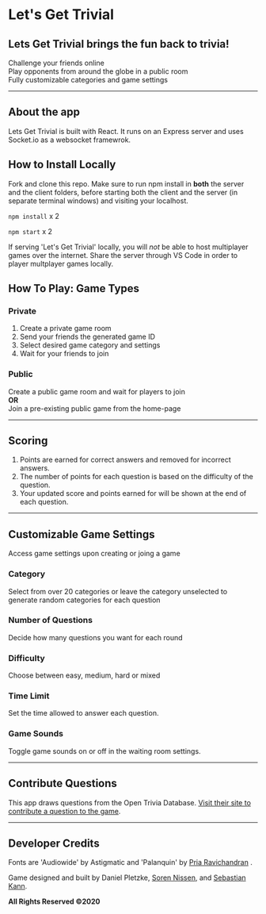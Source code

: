 # Let's Get Trivial

## Lets Get Trivial brings the fun back to trivia!

<p>
Challenge your friends online</br>
Play opponents from around the globe in a public room</br>
Fully customizable categories and game settings</br>
</p>

---

## About the app

<p>
Lets Get Trivial is built with React. It runs on an Express server and uses Socket.io as a websocket framewrok.
</p>

## How to Install Locally

<p> Fork and clone this repo. Make sure to run npm install in <strong>both</strong> the server and the client folders, before starting both the client and the server (in separate terminal windows) and visiting your localhost.

`npm install` x 2

`npm start` x 2

<p>If serving 'Let's Get Trivial' locally, you will <em>not</em> be able to host multiplayer games over the internet. Share the server through VS Code in order to player multplayer games locally.</p>

## How To Play: Game Types

### Private

<ol>
<li>Create a private game room</li>
<li>Send your friends the generated game ID
</li>
<li>Select desired game category and settings</li>
<li>Wait for your friends to join</li>
</ol>

### Public

<p>Create a public game room and wait for players to join </br>
<strong>OR</strong> </br>
Join a pre-existing public game from the home-page</p>

---

## Scoring

<ol>
<li>Points are earned for correct answers and removed for incorrect
answers.</li>
<li>The number of points for each question is based on the
difficulty of the question.
</li>
<li>Your updated score and points earned for will be shown at the
end of each question.</li>
</ol>
 
______________________________________________________________________

## Customizable Game Settings

Access game settings upon creating or joing a game

### Category

Select from over 20 categories or leave the category unselected to
generate random categories for each question

### Number of Questions

Decide how many questions you want for each round

### Difficulty

Choose between easy, medium,
hard or mixed

### Time Limit

Set the time allowed to answer each question.

### Game Sounds

Toggle game sounds on or off in the waiting room settings.

---

## Contribute Questions

This app draws questions from the Open Trivia Database. [Visit their site to contribute a question to the game](https://opentdb.com/login.php).

---

## Developer Credits

<p>

Fonts are 'Audiowide' by Astigmatic and 'Palanquin' by [Pria Ravichandran](https://www.linkedin.com/in/pria-ravichandran-7b896742) . </br>

Game designed and built by Daniel Pletzke, [Soren Nissen](s.nissen.bass@gmail.com), and [Sebastian Kann](sebastiankann@gmail.com).

</p>

<p>
<strong>All Rights Reserved &copy;2020</strong>
</p>
